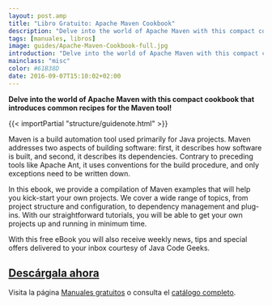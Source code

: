 ```yaml
---
layout: post.amp
title: "Libro Gratuito: Apache Maven Cookbook"
description: "Delve into the world of Apache Maven with this compact cookbook that introduces common recipes for the Maven tool!"
tags: [manuales, libros]
image: guides/Apache-Maven-Cookbook-full.jpg
introduction: "Delve into the world of Apache Maven with this compact cookbook that introduces common recipes for the Maven tool!"
mainclass: "misc"
color: #61B38D
date: 2016-09-07T15:10:02+02:00
---
```


<figure>
   <amp-img on="tap:lightbox1" role="button" tabindex="0" layout="responsive" src="/assets/img/guides/Apache-Maven-Cookbook-centered.jpg" alt="{{ title }}" title="{{ title }}" width="800" height="420">
   </amp-img>
</figure>

__Delve into the world of Apache Maven with this compact cookbook that introduces common recipes for the Maven tool!__

{{< importPartial "structure/guidenote.html" >}}

Maven is a build automation tool used primarily for Java projects. Maven addresses two aspects of building software: first, it describes how software is built, and second, it describes its dependencies. Contrary to preceding tools like Apache Ant, it uses conventions for the build procedure, and only exceptions need to be written down.

<!--more-->

In this ebook, we provide a compilation of Maven examples that will help you kick-start your own projects. We cover a wide range of topics, from project structure and configuration, to dependency management and plug-ins. With our straightforward tutorials, you will be able to get your own projects up and running in minimum time.

With this free eBook you will also receive weekly news, tips and special offers delivered to your inbox courtesy of Java Code Geeks.

<div class="button-post">
  <h2><a href="http://bashyc-blogspot.tradepub.com/c/pubRD.mpl?sr=oc&_t=oc:&qf=w_java30" target="_blank">Descárgala ahora</a></h2>
</div>

Visita la página [Manuales gratuitos][1] o consulta el [catálogo completo][2].

[1]: https://elbauldelprogramador.com/manuales-gratuitos/
[2]: http://elbauldelprogramador.tradepub.com/category/information-technology/1207/ "Catálogo completo de Guías gratuítas "

